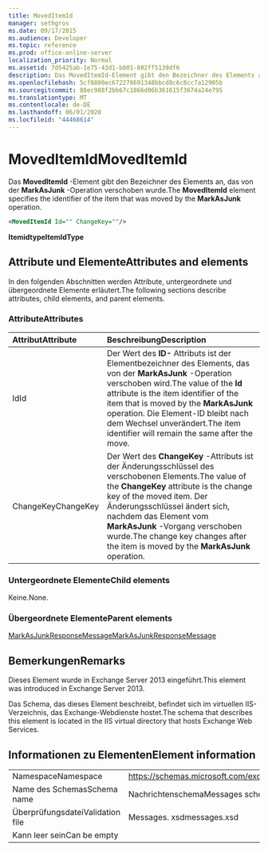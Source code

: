 ```yaml
---
title: MovedItemId
manager: sethgros
ms.date: 09/17/2015
ms.audience: Developer
ms.topic: reference
ms.prod: office-online-server
localization_priority: Normal
ms.assetid: 7d5425ab-1e75-43d1-b801-802ff5139df6
description: Das MovedItemId-Element gibt den Bezeichner des Elements an, das von der MarkAsJunk-Operation verschoben wurde.
ms.openlocfilehash: 5cf8800ec672278691348bbcd8c6c8cc7a12905b
ms.sourcegitcommit: 88ec988f2bb67c1866d06b361615f3674a24e795
ms.translationtype: MT
ms.contentlocale: de-DE
ms.lasthandoff: 06/01/2020
ms.locfileid: "44468614"
---
```

# <a name="moveditemid"></a><span data-ttu-id="80661-103">MovedItemId</span><span class="sxs-lookup"><span data-stu-id="80661-103">MovedItemId</span></span>

<span data-ttu-id="80661-104">Das **MovedItemId** -Element gibt den Bezeichner des Elements an, das von der **MarkAsJunk** -Operation verschoben wurde.</span><span class="sxs-lookup"><span data-stu-id="80661-104">The **MovedItemId** element specifies the identifier of the item that was moved by the **MarkAsJunk** operation.</span></span> 
  
```XML
<MovedItemId Id="" ChangeKey=""/>
```

 <span data-ttu-id="80661-105">**Itemidtype**</span><span class="sxs-lookup"><span data-stu-id="80661-105">**ItemIdType**</span></span>
## <a name="attributes-and-elements"></a><span data-ttu-id="80661-106">Attribute und Elemente</span><span class="sxs-lookup"><span data-stu-id="80661-106">Attributes and elements</span></span>

<span data-ttu-id="80661-107">In den folgenden Abschnitten werden Attribute, untergeordnete und übergeordnete Elemente erläutert.</span><span class="sxs-lookup"><span data-stu-id="80661-107">The following sections describe attributes, child elements, and parent elements.</span></span>
  
### <a name="attributes"></a><span data-ttu-id="80661-108">Attribute</span><span class="sxs-lookup"><span data-stu-id="80661-108">Attributes</span></span>

|<span data-ttu-id="80661-109">**Attribut**</span><span class="sxs-lookup"><span data-stu-id="80661-109">**Attribute**</span></span>|<span data-ttu-id="80661-110">**Beschreibung**</span><span class="sxs-lookup"><span data-stu-id="80661-110">**Description**</span></span>|
|:-----|:-----|
|<span data-ttu-id="80661-111">Id</span><span class="sxs-lookup"><span data-stu-id="80661-111">Id</span></span>  <br/> |<span data-ttu-id="80661-112">Der Wert des **ID-** Attributs ist der Elementbezeichner des Elements, das von der **MarkAsJunk** -Operation verschoben wird.</span><span class="sxs-lookup"><span data-stu-id="80661-112">The value of the **Id** attribute is the item identifier of the item that is moved by the **MarkAsJunk** operation.</span></span> <span data-ttu-id="80661-113">Die Element-ID bleibt nach dem Wechsel unverändert.</span><span class="sxs-lookup"><span data-stu-id="80661-113">The item identifier will remain the same after the move.</span></span>  <br/> |
|<span data-ttu-id="80661-114">ChangeKey</span><span class="sxs-lookup"><span data-stu-id="80661-114">ChangeKey</span></span>  <br/> |<span data-ttu-id="80661-115">Der Wert des **ChangeKey** -Attributs ist der Änderungsschlüssel des verschobenen Elements.</span><span class="sxs-lookup"><span data-stu-id="80661-115">The value of the **ChangeKey** attribute is the change key of the moved item.</span></span> <span data-ttu-id="80661-116">Der Änderungsschlüssel ändert sich, nachdem das Element vom **MarkAsJunk** -Vorgang verschoben wurde.</span><span class="sxs-lookup"><span data-stu-id="80661-116">The change key changes after the item is moved by the **MarkAsJunk** operation.</span></span>  <br/> |
   
### <a name="child-elements"></a><span data-ttu-id="80661-117">Untergeordnete Elemente</span><span class="sxs-lookup"><span data-stu-id="80661-117">Child elements</span></span>

<span data-ttu-id="80661-118">Keine.</span><span class="sxs-lookup"><span data-stu-id="80661-118">None.</span></span>
  
### <a name="parent-elements"></a><span data-ttu-id="80661-119">Übergeordnete Elemente</span><span class="sxs-lookup"><span data-stu-id="80661-119">Parent elements</span></span>

[<span data-ttu-id="80661-120">MarkAsJunkResponseMessage</span><span class="sxs-lookup"><span data-stu-id="80661-120">MarkAsJunkResponseMessage</span></span>](markasjunkresponsemessage.md)
  
## <a name="remarks"></a><span data-ttu-id="80661-121">Bemerkungen</span><span class="sxs-lookup"><span data-stu-id="80661-121">Remarks</span></span>

<span data-ttu-id="80661-122">Dieses Element wurde in Exchange Server 2013 eingeführt.</span><span class="sxs-lookup"><span data-stu-id="80661-122">This element was introduced in Exchange Server 2013.</span></span>
  
<span data-ttu-id="80661-123">Das Schema, das dieses Element beschreibt, befindet sich im virtuellen IIS-Verzeichnis, das Exchange-Webdienste hostet.</span><span class="sxs-lookup"><span data-stu-id="80661-123">The schema that describes this element is located in the IIS virtual directory that hosts Exchange Web Services.</span></span>
  
## <a name="element-information"></a><span data-ttu-id="80661-124">Informationen zu Elementen</span><span class="sxs-lookup"><span data-stu-id="80661-124">Element information</span></span>

|||
|:-----|:-----|
|<span data-ttu-id="80661-125">Namespace</span><span class="sxs-lookup"><span data-stu-id="80661-125">Namespace</span></span>  <br/> |https://schemas.microsoft.com/exchange/services/2006/messages  <br/> |
|<span data-ttu-id="80661-126">Name des Schemas</span><span class="sxs-lookup"><span data-stu-id="80661-126">Schema name</span></span>  <br/> |<span data-ttu-id="80661-127">Nachrichtenschema</span><span class="sxs-lookup"><span data-stu-id="80661-127">Messages schema</span></span>  <br/> |
|<span data-ttu-id="80661-128">Überprüfungsdatei</span><span class="sxs-lookup"><span data-stu-id="80661-128">Validation file</span></span>  <br/> |<span data-ttu-id="80661-129">Messages. xsd</span><span class="sxs-lookup"><span data-stu-id="80661-129">messages.xsd</span></span>  <br/> |
|<span data-ttu-id="80661-130">Kann leer sein</span><span class="sxs-lookup"><span data-stu-id="80661-130">Can be empty</span></span>  <br/> ||
   

